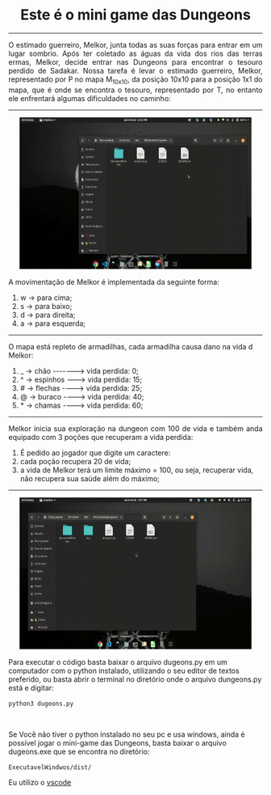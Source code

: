 <h1 align="center"> Este é o mini game das Dungeons </h1>
<hr>

<div style="text-align: justify"> 
 O estimado guerreiro, Melkor, junta todas as suas forças para entrar em um lugar sombrio. Após ter
 coletado as águas da vida dos rios das terras ermas, Melkor, decide entrar nas Dungeons para encontrar 
 o tesouro perdido de Sadakar.
 Nossa tarefa é levar o estimado guerreiro, Melkor, representado por P no mapa M<sub>10x10</sub>,
da posição 10x10 para a posição 1x1 do mapa, que é onde se encontra o tesouro,
representado por T, no entanto ele enfrentará algumas dificuldades no caminho: 
</div>
<hr>

<p align="center">
<img width="460" height="300" src="img/dungeons.gif">
</p>

<p>
A movimentação de Melkor é implementada da seguinte forma:<br>
<ol>
<li>w -> para cima;</li>
<li>s -> para baixo;</li>
<li>d -> para direita;</li>
<li>a -> para esquerda;
</ol>
</p>
<hr>

<p>
O mapa está repleto de armadilhas, cada armadilha causa dano na vida d Melkor:<br>
<ol>
<li>_ -> chão -------> vida perdida:  0;</li>
<li>^ -> espinhos ---> vida perdida: 15;</li>
<li># -> flechas ----> vida perdida: 25;</li>
<li>@ -> buraco  ----> vida perdida: 40;</li>
<li>* -> chamas  ----> vida perdida: 60;
</ol>
</p>
<hr>

<p>
<div style="text-align: justify"> 
Melkor inicia sua exploração na dungeon com 100 de vida e também anda equipado com 
3 poções que recuperam a vida perdida:
</div>
<ol>
<li>É pedido ao jogador que digite um caractere:</li>
<li>cada poção recupera 20 de vida;</li>
<li>a vida de Melkor terá um limite máximo = 100, ou seja, recuperar vida, não recupera sua saúde além do máximo;</li>
</ol>   
</p>
<hr>

<p align="center">
<img width="460" height="300" src="img/help.gif">
</p>

<p>
Para executar o código basta baixar o arquivo dugeons.py em um computador com o python instalado, utilizando o seu editor de textos preferido, ou basta abrir o terminal no diretório onde o arquivo dungeons.py está e digitar:<br>

```
python3 dugeons.py
```
<br>

Se Você não tiver o python instalado no seu pc e usa windows, ainda é possível jogar o mini-game das Dungeons, basta baixar o arquivo dugeons.exe que se encontra no diretório: 
 
 ```
 ExecutavelWindwos/dist/
 ```
 
Eu utilizo o [vscode](https://code.visualstudio.com/)<br>

